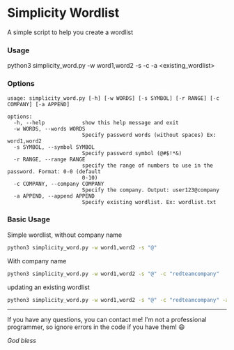 # Simplicity Wordlist

A simple script to help you create a wordlist

### Usage
python3 simplicity_word.py -w word1,word2 -s <symbol> -c <company> -a <existing_wordlist>

### Options
```
usage: simplicity_word.py [-h] [-w WORDS] [-s SYMBOL] [-r RANGE] [-c COMPANY] [-a APPEND]

options:
  -h, --help            show this help message and exit
  -w WORDS, --words WORDS
                        Specify password words (without spaces) Ex: word1,word2
  -s SYMBOL, --symbol SYMBOL
                        Specify password symbol (@#$!*&)
  -r RANGE, --range RANGE
                        specify the range of numbers to use in the password. Format: 0-0 (default
                        0-10)
  -c COMPANY, --company COMPANY
                        Specify the company. Output: user123@company
  -a APPEND, --append APPEND
                        Specify existing wordlist. Ex: wordlist.txt
```

### Basic Usage

Simple wordlist, without company name

```bash
python3 simplicity_word.py -w word1,word2 -s "@"
```


With company name

```bash
python3 simplicity_word.py -w word1,word2 -s "@" -c "redteamcompany"
```

updating an existing wordlist

```bash
python3 simplicity_word.py -w word1,word2 -s "@" -c "redteamcompany" -a "wordlist.txt"
```
---
If you have any questions, you can contact me!
I'm not a professional programmer, so ignore errors in the code if you have them! :smile:

*God bless*
